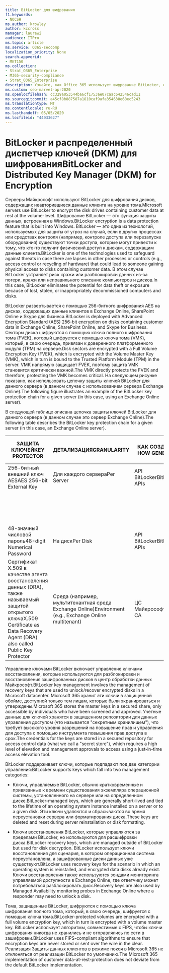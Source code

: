 ```yaml
---
title: BitLocker для шифрования
f1.keywords:
- NOCSH
ms.author: krowley
author: kccross
manager: laurawi
audience: ITPro
ms.topic: article
ms.service: O365-seccomp
localization_priority: None
search.appverid:
- MET150
ms.collection:
- Strat_O365_Enterprise
- M365-security-compliance
- Strat_O365_Enterprise
description: Узнайте, как Office 365 использует шифрование BitLocker, снижая вероятность кражи данных из-за потери или кражи компьютеров и дисков.
ms.custom: seo-marvel-apr2020
ms.openlocfilehash: cc329a053544ba6cf1753ae07caac642546cad11
ms.sourcegitcommit: a45cf8b887587a1810caf9afa354638e68ec5243
ms.translationtype: MT
ms.contentlocale: ru-RU
ms.lasthandoff: 05/05/2020
ms.locfileid: "44033627"
---
```

# <a name="bitlocker-and-distributed-key-manager-dkm-for-encryption"></a><span data-ttu-id="dd7fc-103">BitLocker и распределенный диспетчер ключей (DKM) для шифрования</span><span class="sxs-lookup"><span data-stu-id="dd7fc-103">BitLocker and Distributed Key Manager (DKM) for Encryption</span></span>

<span data-ttu-id="dd7fc-104">Серверы Майкрософт используют BitLocker для шифрования дисков, содержащих неавторившиеся данные клиента на уровне тома.</span><span class="sxs-lookup"><span data-stu-id="dd7fc-104">Microsoft servers use BitLocker to encrypt the disk drives containing customer data at rest at the volume-level.</span></span> <span data-ttu-id="dd7fc-105">Шифрование BitLocker — это функция защиты данных, встроенная в Windows.</span><span class="sxs-lookup"><span data-stu-id="dd7fc-105">BitLocker encryption is a data protection feature that is built into Windows.</span></span> <span data-ttu-id="dd7fc-106">BitLocker — это одна из технологий, используемых для защиты от угроз на случай, если в других процессах или средствах контроля (например, контроле доступа или перезапуске оборудования) существуют точки доступа, которые могут привести к тому, что кто-то получит физический доступ к дискам, содержащим данные клиента.</span><span class="sxs-lookup"><span data-stu-id="dd7fc-106">BitLocker is one of the technologies used to safeguard against threats in case there are lapses in other processes or controls (e.g., access control or recycling of hardware) that could lead to someone gaining physical access to disks containing customer data.</span></span> <span data-ttu-id="dd7fc-107">В этом случае BitLocker устраняет риск кражи или разблокировки данных из-за потери, кражи или неправильного списание компьютеров и дисков.</span><span class="sxs-lookup"><span data-stu-id="dd7fc-107">In this case, BitLocker eliminates the potential for data theft or exposure because of lost, stolen, or inappropriately decommissioned computers and disks.</span></span>

<span data-ttu-id="dd7fc-108">BitLocker развертывается с помощью 256-битного шифрования AES на дисках, содержащих данные клиентов в Exchange Online, SharePoint Online и Skype для бизнеса.</span><span class="sxs-lookup"><span data-stu-id="dd7fc-108">BitLocker is deployed with Advanced Encryption Standard (AES) 256-bit encryption on disks containing customer data in Exchange Online, SharePoint Online, and Skype for Business.</span></span> <span data-ttu-id="dd7fc-109">Секторы диска шифруются с помощью ключа полного шифрования тома (FVEK), который шифруется с помощью ключа тома (VMK), который, в свою очередь, привязан к доверенного платформенного модуля (TPM) на сервере.</span><span class="sxs-lookup"><span data-stu-id="dd7fc-109">Disk sectors are encrypted with a Full Volume Encryption Key (FVEK), which is encrypted with the Volume Master Key (VMK), which in turn is bound to the Trusted Platform Module (TPM) in the server.</span></span> <span data-ttu-id="dd7fc-110">VMK напрямую защищает FVEK, поэтому защита VMK становится критически важной.</span><span class="sxs-lookup"><span data-stu-id="dd7fc-110">The VMK directly protects the FVEK and therefore, protecting the VMK becomes critical.</span></span> <span data-ttu-id="dd7fc-111">На следующем рисунке показано, как использовать цепочку защиты ключей BitLocker для данного сервера (в данном случае с использованием сервера Exchange Online).</span><span class="sxs-lookup"><span data-stu-id="dd7fc-111">The following figure illustrates an example of the BitLocker key protection chain for a given server (in this case, using an Exchange Online server).</span></span>

<span data-ttu-id="dd7fc-112">В следующей таблице описана цепочка защиты ключей BitLocker для данного сервера (в данном случае это сервер Exchange Online).</span><span class="sxs-lookup"><span data-stu-id="dd7fc-112">The following table describes the BitLocker key protection chain for a given server (in this case, an Exchange Online server).</span></span>

| <span data-ttu-id="dd7fc-113">ЗАЩИТА КЛЮЧЕЙ</span><span class="sxs-lookup"><span data-stu-id="dd7fc-113">KEY PROTECTOR</span></span> | <span data-ttu-id="dd7fc-114">ДЕТАЛИЗАЦИЯ</span><span class="sxs-lookup"><span data-stu-id="dd7fc-114">GRANULARITY</span></span> | <span data-ttu-id="dd7fc-115">КАК СОЗДАЕТСЯ?</span><span class="sxs-lookup"><span data-stu-id="dd7fc-115">HOW GENERATED?</span></span> | <span data-ttu-id="dd7fc-116">ГДЕ ОН ХРАНИТСЯ?</span><span class="sxs-lookup"><span data-stu-id="dd7fc-116">WHERE IS IT STORED?</span></span> | <span data-ttu-id="dd7fc-117">ЗАЩИТА</span><span class="sxs-lookup"><span data-stu-id="dd7fc-117">PROTECTION</span></span> |
|--------------------------------------------------------------------------------|-------------------------------------------------|----------------|-------------------------|--------------------------------------------------------------------------------------------------|
| <span data-ttu-id="dd7fc-118">256-битный внешний ключ AES</span><span class="sxs-lookup"><span data-stu-id="dd7fc-118">AES 256-bit External Key</span></span> | <span data-ttu-id="dd7fc-119">Для каждого сервера</span><span class="sxs-lookup"><span data-stu-id="dd7fc-119">Per Server</span></span> | <span data-ttu-id="dd7fc-120">API BitLocker</span><span class="sxs-lookup"><span data-stu-id="dd7fc-120">BitLocker APIs</span></span> | <span data-ttu-id="dd7fc-121">TPM или secret Safe</span><span class="sxs-lookup"><span data-stu-id="dd7fc-121">TPM or Secret Safe</span></span> | <span data-ttu-id="dd7fc-122">Lockbox / Access Control</span><span class="sxs-lookup"><span data-stu-id="dd7fc-122">Lockbox / Access Control</span></span> |
|  |  |  | <span data-ttu-id="dd7fc-123">Реестр сервера почтовых ящиков</span><span class="sxs-lookup"><span data-stu-id="dd7fc-123">Mailbox Server Registry</span></span> | <span data-ttu-id="dd7fc-124">Зашифрованный TPM</span><span class="sxs-lookup"><span data-stu-id="dd7fc-124">TPM encrypted</span></span> |
| <span data-ttu-id="dd7fc-125">48-значный числовой пароль</span><span class="sxs-lookup"><span data-stu-id="dd7fc-125">48-digit Numerical Password</span></span> | <span data-ttu-id="dd7fc-126">На диск</span><span class="sxs-lookup"><span data-stu-id="dd7fc-126">Per Disk</span></span> | <span data-ttu-id="dd7fc-127">API BitLocker</span><span class="sxs-lookup"><span data-stu-id="dd7fc-127">BitLocker APIs</span></span> | <span data-ttu-id="dd7fc-128">Active Directory</span><span class="sxs-lookup"><span data-stu-id="dd7fc-128">Active Directory</span></span> | <span data-ttu-id="dd7fc-129">Lockbox / Access Control</span><span class="sxs-lookup"><span data-stu-id="dd7fc-129">Lockbox / Access Control</span></span> |
| <span data-ttu-id="dd7fc-130">Сертификат X.509 в качестве агента восстановления данных (DRA), также называемый защитой открытого ключа</span><span class="sxs-lookup"><span data-stu-id="dd7fc-130">X.509 Certificate as Data Recovery Agent (DRA) also called Public Key Protector</span></span> | <span data-ttu-id="dd7fc-131">Среда (например, мультитенантная среда Exchange Online)</span><span class="sxs-lookup"><span data-stu-id="dd7fc-131">Environment (e.g., Exchange Online multitenant)</span></span> | <span data-ttu-id="dd7fc-132">ЦС Майкрософт</span><span class="sxs-lookup"><span data-stu-id="dd7fc-132">Microsoft CA</span></span> | <span data-ttu-id="dd7fc-133">Сборка системы</span><span class="sxs-lookup"><span data-stu-id="dd7fc-133">Build System</span></span> | <span data-ttu-id="dd7fc-134">Ни у одного пользователя нет полного пароля для закрытого ключа.</span><span class="sxs-lookup"><span data-stu-id="dd7fc-134">No one user has the full password to the private key.</span></span> <span data-ttu-id="dd7fc-135">Пароль находится под физической защитой.</span><span class="sxs-lookup"><span data-stu-id="dd7fc-135">The password is under physical protection.</span></span> |


<span data-ttu-id="dd7fc-136">Управление ключами BitLocker включает управление ключами восстановления, которые используются для разблокировки и восстановления зашифрованных дисков в центр обработки данных Майкрософт.</span><span class="sxs-lookup"><span data-stu-id="dd7fc-136">BitLocker key management involves the management of recovery keys that are used to unlock/recover encrypted disks in a Microsoft datacenter.</span></span> <span data-ttu-id="dd7fc-137">Microsoft 365 хранит эти ключи в защищенной обойме, доступной только тем лицам, которые были экранироваться и утверждены.</span><span class="sxs-lookup"><span data-stu-id="dd7fc-137">Microsoft 365 stores the master keys in a secured share, only accessible by individuals who have been screened and approved.</span></span> <span data-ttu-id="dd7fc-138">Учетные данные для ключей хранятся в защищенном репозитории для данных управления доступом (что называется "секретным хранилищем"), что требует высокого уровня разрешений на повышение прав и управления для доступа с помощью инструмента повышения прав доступа в срок.</span><span class="sxs-lookup"><span data-stu-id="dd7fc-138">The credentials for the keys are stored in a secured repository for access control data (what we call a "secret store"), which requires a high level of elevation and management approvals to access using a just-in-time access elevation tool.</span></span>

<span data-ttu-id="dd7fc-139">BitLocker поддерживает ключи, которые подпадают под две категории управления:</span><span class="sxs-lookup"><span data-stu-id="dd7fc-139">BitLocker supports keys which fall into two management categories:</span></span>

- <span data-ttu-id="dd7fc-140">Ключи, управляемые BitLocker, обычно кратковременные и привязанные к времени существования экземпляра операционной системы, установленного на сервере или на определенном диске.</span><span class="sxs-lookup"><span data-stu-id="dd7fc-140">BitLocker-managed keys, which are generally short-lived and tied to the lifetime of an operating system instance installed on a server or to a given disk.</span></span> <span data-ttu-id="dd7fc-141">Эти ключи удаляются и сбрасываются во время переустановки сервера или форматирования диска.</span><span class="sxs-lookup"><span data-stu-id="dd7fc-141">These keys are deleted and reset during server reinstallation or disk formatting.</span></span>

- <span data-ttu-id="dd7fc-142">Ключи восстановления BitLocker, которые управляются за пределами BitLocker, но используются для расшифровки диска.</span><span class="sxs-lookup"><span data-stu-id="dd7fc-142">BitLocker recovery keys, which are managed outside of BitLocker but used for disk decryption.</span></span> <span data-ttu-id="dd7fc-143">BitLocker использует ключи восстановления для сценария, в котором операционная система переустановлена, а зашифрованные диски данных уже существуют.</span><span class="sxs-lookup"><span data-stu-id="dd7fc-143">BitLocker uses recovery keys for the scenario in which an operating system is reinstalled, and encrypted data disks already exist.</span></span> <span data-ttu-id="dd7fc-144">Ключи восстановления также используются зондами мониторинга управляемой доступности в Exchange Online, где ответчику может потребоваться разблокировать диск.</span><span class="sxs-lookup"><span data-stu-id="dd7fc-144">Recovery keys are also used by Managed Availability monitoring probes in Exchange Online where a responder may need to unlock a disk.</span></span>

<span data-ttu-id="dd7fc-145">Тома, защищенные BitLocker, шифруются с помощью ключа шифрования полного тома, который, в свою очередь, шифруется с помощью ключа тома.</span><span class="sxs-lookup"><span data-stu-id="dd7fc-145">BitLocker-protected volumes are encrypted with a full volume encryption key, which in turn is encrypted with a volume master key.</span></span> <span data-ttu-id="dd7fc-146">BitLocker использует алгоритмы, совместимые с FIPS, чтобы ключи шифрования никогда не хранились и не отправлялись по сети в зашифровки.</span><span class="sxs-lookup"><span data-stu-id="dd7fc-146">BitLocker uses FIPS-compliant algorithms to ensure that encryption keys are never stored or sent over the wire in the clear.</span></span> <span data-ttu-id="dd7fc-147">Реализация Защиты данных клиентов в режиме покоя в Microsoft 365 не отклоняться от реализации BitLocker по умолчанию.</span><span class="sxs-lookup"><span data-stu-id="dd7fc-147">The Microsoft 365 implementation of customer data-at-rest-protection does not deviate from the default BitLocker implementation.</span></span>

